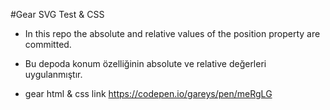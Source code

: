 #Gear SVG Test & CSS

- In this repo the absolute and relative values of the position property are committed.

- Bu depoda konum özelliğinin absolute ve relative değerleri uygulanmıştır.

- gear html & css link https://codepen.io/gareys/pen/meRgLG